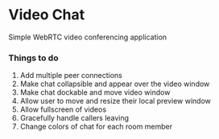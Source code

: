 # Video Chat
Simple WebRTC video conferencing application

### Things to do

1. Add multiple peer connections
2. Make chat collapsible and appear over the video window
3. Make chat dockable and move video window
4. Allow user to move and resize their local preview window
5. Allow fullscreen of videos
6. Gracefully handle callers leaving
7. Change colors of chat for each room member